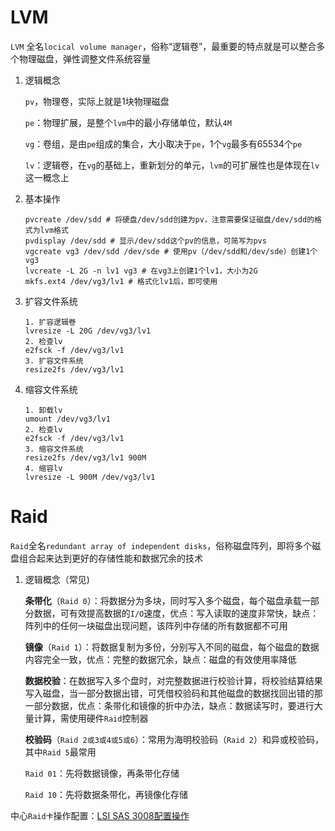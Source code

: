 # LVM 

` LVM ` 全名` locical volume manager `，俗称“逻辑卷”，最重要的特点就是可以整合多个物理磁盘，弹性调整文件系统容量

1. 逻辑概念

   `pv`，物理卷，实际上就是1块物理磁盘

   `pe`：物理扩展，是整个`lvm`中的最小存储单位，默认`4M`

   `vg`：卷组，是由`pe`组成的集合，大小取决于`pe`，1个`vg`最多有65534个`pe`

   `lv`：逻辑卷，在`vg`的基础上，重新划分的单元，`lvm`的可扩展性也是体现在`lv`这一概念上

2. 基本操作

   ```
   pvcreate /dev/sdd # 将硬盘/dev/sdd创建为pv，注意需要保证磁盘/dev/sdd的格式为lvm格式 
   pvdisplay /dev/sdd # 显示/dev/sdd这个pv的信息，可简写为pvs
   vgcreate vg3 /dev/sdd /dev/sde # 使用pv（/dev/sdd和/dev/sde）创建1个vg3
   lvcreate -L 2G -n lv1 vg3 # 在vg3上创建1个lv1，大小为2G
   mkfs.ext4 /dev/vg3/lv1 # 格式化lv1后，即可使用
   ```

3. 扩容文件系统

   ```
   1. 扩容逻辑卷
   lvresize -L 20G /dev/vg3/lv1
   2. 检查lv
   e2fsck -f /dev/vg3/lv1
   3. 扩容文件系统
   resize2fs /dev/vg3/lv1
   ```

4. 缩容文件系统

   ```
   1. 卸载lv
   umount /dev/vg3/lv1
   2. 检查lv
   e2fsck -f /dev/vg3/lv1
   3. 缩容文件系统
   resize2fs /dev/vg3/lv1 900M
   4. 缩容lv
   lvresize -L 900M /dev/vg3/lv1
   ```

# Raid

`Raid`全名`redundant array of independent disks`，俗称磁盘阵列，即将多个磁盘组合起来达到更好的存储性能和数据冗余的技术

1. 逻辑概念（常见)

   **条带化**（`Raid 0`）：将数据分为多块，同时写入多个磁盘，每个磁盘承载一部分数据，可有效提高数据的`I/O`速度，优点：写入读取的速度非常快，缺点：阵列中的任何一块磁盘出现问题，该阵列中存储的所有数据都不可用

   **镜像**（`Raid 1`）：将数据复制为多份，分别写入不同的磁盘，每个磁盘的数据内容完全一致，优点：完整的数据冗余，缺点：磁盘的有效使用率降低

   **数据校验**：在数据写入多个盘时，对完整数据进行校验计算，将校验结算结果写入磁盘，当一部分数据出错，可凭借校验码和其他磁盘的数据找回出错的那一部分数据，优点：条带化和镜像的折中办法，缺点：数据读写时，要进行大量计算，需使用硬件`Raid`控制器

   **校验码**（`Raid 2或3或4或5或6`）：常用为海明校验码（`Raid 2`）和异或校验码，其中`Raid 5`最常用

   `Raid 01`：先将数据镜像，再条带化存储

   `Raid 10`：先将数据条带化，再镜像化存储

中心`Raid卡`操作配置：[LSI SAS 3008配置操作](https://blog.csdn.net/dufufd/article/details/79850868)


